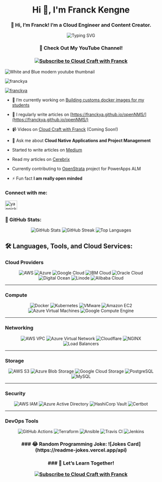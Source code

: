 <h1 align="center">Hi 👋, I'm Franck Kengne</h1>
<h3 align="center">🚀 Hi, I’m Franck! I’m a Cloud Engineer and Content Creator.</h3>
<p align="center">
  <img src="https://readme-typing-svg.demolab.com?font=Fira+Code&size=25&pause=1000&color=F75C7E&center=true&width=800&lines=Welcome+to+Cloud+Craft+with+Franck!;Empowering+the+Cloud+Engineering+World;Learn+Docker%2C+Azure%2C+and+DevOps+with+Me!" alt="Typing SVG" />
</p>

<h3 align="center"> 🎥 Check Out My YouTube Channel!</h3>

<h3 align="center"><a href="https://www.youtube.com/channel/UCy4exXeg1PckAaWuPM6kjEw" target="_blank">
  <img src="https://img.shields.io/badge/Subscribe-YouTube-red?style=for-the-badge&logo=youtube&logoColor=white" alt="Subscribe to Cloud Craft with Franck" />
</a></h3>

![White and Blue modern youtube thumbnail](https://github.com/user-attachments/assets/4f3aa4e7-247b-4a0c-86e0-b7188300e3b4)

<p align="left"> <img src="https://komarev.com/ghpvc/?username=franckya&label=Profile%20views&color=0e75b6&style=flat" alt="franckya" /> </p>

<p align="left"> <a href="https://github.com/ryo-ma/github-profile-trophy"><img src="https://github-profile-trophy.vercel.app/?username=franckya" alt="franckya" /></a> </p>

- 🔭 I’m currently working on [Building customs docker images for my students](https://hub.docker.com/repositories/yakengne)

- 📝 I regularly write articles on [https://franckya.github.io/openNMS/](https://franckya.github.io/openNMS/)

- 📹 Videos on [Cloud Craft with Franck](https://www.youtube.com/channel/UCy4exXeg1PckAaWuPM6kjEw) (Coming Soon!)

- 💬 Ask me about **Cloud Native Applications and Project Management**

- Started to write articles on [Medium](https://medium.com/@fkengne.mcdns)
- Read my articles on [Cerebrix](https://cerebrix.org/author/fkengne/)
- Currently contributing to [OpenStrata](https://kengne.org/) project for PowerApps ALM

- ⚡ Fun fact **I am really open minded**

<h3 align="left">Connect with me:</h3>
<p align="left">
<a href="https://linkedin.com/in/yannick-djomo-0822a6233" target="blank"><img align="center" src="https://raw.githubusercontent.com/rahuldkjain/github-profile-readme-generator/master/src/images/icons/Social/linked-in-alt.svg" alt="yannick-djomo-0822a6233" height="30" width="40" /></a>
</p>


### 🚀 GitHub Stats:
<p align="center">
  <img src="https://github-readme-stats.vercel.app/api?username=CloudCraftWithFranck&show_icons=true&theme=radical" alt="GitHub Stats" />
  <img src="https://github-readme-streak-stats.herokuapp.com/?user=CloudCraftWithFranck&theme=radical" alt="GitHub Streak" />
  <img src="https://github-readme-stats.vercel.app/api/top-langs/?username=CloudCraftWithFranck&layout=compact&theme=radical" alt="Top Languages" />
</p>

## 🛠 Languages, Tools, and Cloud Services:

### **Cloud Providers**
<p align="center">
  <img src="https://img.shields.io/badge/AWS-%23FF9900.svg?style=for-the-badge&logo=amazon-aws&logoColor=white" alt="AWS" />
  <img src="https://img.shields.io/badge/Azure-%230072C6.svg?style=for-the-badge&logo=microsoft-azure&logoColor=white" alt="Azure" />
  <img src="https://img.shields.io/badge/Google%20Cloud-%234285F4.svg?style=for-the-badge&logo=google-cloud&logoColor=white" alt="Google Cloud" />
  <img src="https://img.shields.io/badge/IBM%20Cloud-%230052B5.svg?style=for-the-badge&logo=ibm-cloud&logoColor=white" alt="IBM Cloud" />
  <img src="https://img.shields.io/badge/Oracle%20Cloud-%23F80000.svg?style=for-the-badge&logo=oracle&logoColor=white" alt="Oracle Cloud" />
  <img src="https://img.shields.io/badge/DigitalOcean-%230080FF.svg?style=for-the-badge&logo=digital-ocean&logoColor=white" alt="Digital Ocean" />
  <img src="https://img.shields.io/badge/Linode-%2300C853.svg?style=for-the-badge&logo=linode&logoColor=white" alt="Linode" />
  <img src="https://img.shields.io/badge/Alibaba%20Cloud-%23FF6A00.svg?style=for-the-badge&logo=alibaba-cloud&logoColor=white" alt="Alibaba Cloud" />
</p>

---

### **Compute**
<p align="center">
  <img src="https://img.shields.io/badge/Docker-%230db7ed.svg?style=for-the-badge&logo=docker&logoColor=white" alt="Docker" />
  <img src="https://img.shields.io/badge/Kubernetes-%23326ce5.svg?style=for-the-badge&logo=kubernetes&logoColor=white" alt="Kubernetes" />
  <img src="https://img.shields.io/badge/VMware-%23607CDB.svg?style=for-the-badge&logo=vmware&logoColor=white" alt="VMware" />
  <img src="https://img.shields.io/badge/EC2-%23FF9900.svg?style=for-the-badge&logo=amazon-ec2&logoColor=white" alt="Amazon EC2" />
  <img src="https://img.shields.io/badge/Azure%20VMs-%230072C6.svg?style=for-the-badge&logo=microsoft-azure&logoColor=white" alt="Azure Virtual Machines" />
  <img src="https://img.shields.io/badge/Google%20Compute%20Engine-%234285F4.svg?style=for-the-badge&logo=google-cloud&logoColor=white" alt="Google Compute Engine" />
</p>

---

### **Networking**
<p align="center">
  <img src="https://img.shields.io/badge/AWS%20VPC-%23FF9900.svg?style=for-the-badge&logo=amazon-aws&logoColor=white" alt="AWS VPC" />
  <img src="https://img.shields.io/badge/Azure%20Virtual%20Network-%230072C6.svg?style=for-the-badge&logo=microsoft-azure&logoColor=white" alt="Azure Virtual Network" />
  <img src="https://img.shields.io/badge/Cloudflare-%23F38020.svg?style=for-the-badge&logo=cloudflare&logoColor=white" alt="Cloudflare" />
  <img src="https://img.shields.io/badge/NGINX-%23009639.svg?style=for-the-badge&logo=nginx&logoColor=white" alt="NGINX" />
  <img src="https://img.shields.io/badge/Load%20Balancers-%230db7ed.svg?style=for-the-badge&logo=docker&logoColor=white" alt="Load Balancers" />
</p>

---

### **Storage**
<p align="center">
  <img src="https://img.shields.io/badge/AWS%20S3-%23FF9900.svg?style=for-the-badge&logo=amazon-aws&logoColor=white" alt="AWS S3" />
  <img src="https://img.shields.io/badge/Azure%20Blob%20Storage-%230072C6.svg?style=for-the-badge&logo=microsoft-azure&logoColor=white" alt="Azure Blob Storage" />
  <img src="https://img.shields.io/badge/Google%20Cloud%20Storage-%234285F4.svg?style=for-the-badge&logo=google-cloud&logoColor=white" alt="Google Cloud Storage" />
  <img src="https://img.shields.io/badge/PostgreSQL-%23316192.svg?style=for-the-badge&logo=postgresql&logoColor=white" alt="PostgreSQL" />
  <img src="https://img.shields.io/badge/MySQL-%234479A1.svg?style=for-the-badge&logo=mysql&logoColor=white" alt="MySQL" />
</p>

---

### **Security**
<p align="center">
  <img src="https://img.shields.io/badge/AWS%20IAM-%23FF9900.svg?style=for-the-badge&logo=amazon-aws&logoColor=white" alt="AWS IAM" />
  <img src="https://img.shields.io/badge/Azure%20AD-%230072C6.svg?style=for-the-badge&logo=microsoft-azure&logoColor=white" alt="Azure Active Directory" />
  <img src="https://img.shields.io/badge/HashiCorp%20Vault-%23601A1A.svg?style=for-the-badge&logo=Vault&logoColor=white" alt="HashiCorp Vault" />
  <img src="https://img.shields.io/badge/Certbot-%2315BA00.svg?style=for-the-badge&logo=letsencrypt&logoColor=white" alt="Certbot" />
</p>

---

### **DevOps Tools**
<p align="center">
  <img src="https://img.shields.io/badge/GitHub%20Actions-%232671E5.svg?style=for-the-badge&logo=github-actions&logoColor=white" alt="GitHub Actions" />
  <img src="https://img.shields.io/badge/Terraform-%235835CC.svg?style=for-the-badge&logo=terraform&logoColor=white" alt="Terraform" />
  <img src="https://img.shields.io/badge/Ansible-%23EE0000.svg?style=for-the-badge&logo=ansible&logoColor=white" alt="Ansible" />
  <img src="https://img.shields.io/badge/Travis%20CI-%239F1A1B.svg?style=for-the-badge&logo=travis-ci&logoColor=white" alt="Travis CI" />
  <img src="https://img.shields.io/badge/Jenkins-%23D24939.svg?style=for-the-badge&logo=jenkins&logoColor=white" alt="Jenkins" />
</p>

<h3 align="center">
### 😂 Random Programming Joke:
![Jokes Card](https://readme-jokes.vercel.app/api)
</h3>

<h3 align="center">
### 🎥 Let’s Learn Together!
<p align="center">
  <a href="https://www.youtube.com/channel/UCy4exXeg1PckAaWuPM6kjEw" target="_blank">
    <img src="https://img.shields.io/badge/Subscribe-Cloud%20Craft%20with%20Franck-red?style=for-the-badge&logo=youtube&logoColor=white" alt="Subscribe to Cloud Craft with Franck" />
  </a>
</p>
</h3>
